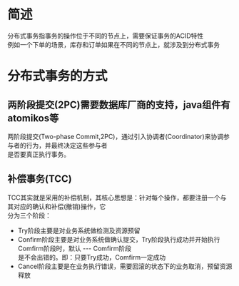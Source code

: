 # 简述
分布式事务指事务的操作位于不同的节点上，需要保证事务的ACID特性  
例如一个下单的场景，库存和订单如果在不同的节点上，就涉及到分布式事务  

# 分布式事务的方式
## 两阶段提交(2PC)需要数据库厂商的支持，java组件有atomikos等  
两阶段提交(Two-phase Commit,2PC)，通过引入协调者(Coordinator)来协调参与者的行为，并最终决定这些参与者  
是否要真正执行事务。  

## 补偿事务(TCC) 
TCC其实就是采用的补偿机制，其核心思想是：针对每个操作，都要注册一个与其对应的确认和补偿(撤销)操作，它  
分为三个阶段：  
- Try阶段主要是对业务系统做检测及资源预留
- Confirm阶段主要是对业务系统做确认提交，Try阶段执行成功并开始执行Comfirm阶段时，默认 --- Comfirm阶段   
是不会出错的。即：只要Try成功，Comfirm一定成功  
- Cancel阶段主要是在业务执行错误，需要回滚的状态下的业务取消，预留资源释放
